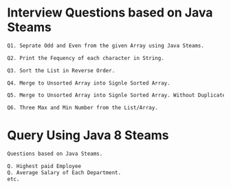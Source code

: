 # Interview Questions based on Java Steams

```diff
Q1. Seprate Odd and Even from the given Array using Java Steams.

Q2. Print the Fequency of each character in String.

Q3. Sort the List in Reverse Order.

Q4. Merge to Unsorted Array into Signle Sorted Array.

Q5. Merge to Unsorted Array into Signle Sorted Array. Without Duplicates.

Q6. Three Max and Min Number from the List/Array.

```

# Query Using Java 8 Steams
```diff
Questions based on Java Steams.

Q. Highest paid Employee
Q. Average Salary of Each Department.
etc.
```